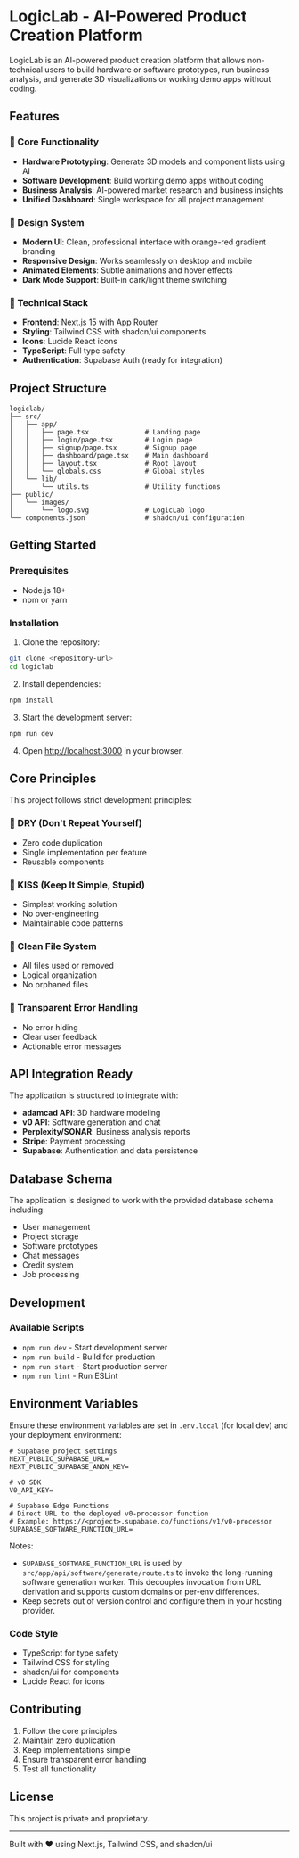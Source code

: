 # LogicLab - AI-Powered Product Creation Platform

LogicLab is an AI-powered product creation platform that allows non-technical users to build hardware or software prototypes, run business analysis, and generate 3D visualizations or working demo apps without coding.

## Features

### 🚀 Core Functionality
- **Hardware Prototyping**: Generate 3D models and component lists using AI
- **Software Development**: Build working demo apps without coding
- **Business Analysis**: AI-powered market research and business insights
- **Unified Dashboard**: Single workspace for all project management

### 🎨 Design System
- **Modern UI**: Clean, professional interface with orange-red gradient branding
- **Responsive Design**: Works seamlessly on desktop and mobile
- **Animated Elements**: Subtle animations and hover effects
- **Dark Mode Support**: Built-in dark/light theme switching

### 🔧 Technical Stack
- **Frontend**: Next.js 15 with App Router
- **Styling**: Tailwind CSS with shadcn/ui components
- **Icons**: Lucide React icons
- **TypeScript**: Full type safety
- **Authentication**: Supabase Auth (ready for integration)

## Project Structure

```
logiclab/
├── src/
│   ├── app/
│   │   ├── page.tsx              # Landing page
│   │   ├── login/page.tsx        # Login page
│   │   ├── signup/page.tsx       # Signup page
│   │   ├── dashboard/page.tsx    # Main dashboard
│   │   ├── layout.tsx            # Root layout
│   │   └── globals.css           # Global styles
│   └── lib/
│       └── utils.ts              # Utility functions
├── public/
│   └── images/
│       └── logo.svg              # LogicLab logo
└── components.json               # shadcn/ui configuration
```

## Getting Started

### Prerequisites
- Node.js 18+ 
- npm or yarn

### Installation

1. Clone the repository:
```bash
git clone <repository-url>
cd logiclab
```

2. Install dependencies:
```bash
npm install
```

3. Start the development server:
```bash
npm run dev
```

4. Open [http://localhost:3000](http://localhost:3000) in your browser.

## Core Principles

This project follows strict development principles:

### 🎯 DRY (Don't Repeat Yourself)
- Zero code duplication
- Single implementation per feature
- Reusable components

### 🎯 KISS (Keep It Simple, Stupid)
- Simplest working solution
- No over-engineering
- Maintainable code patterns

### 🎯 Clean File System
- All files used or removed
- Logical organization
- No orphaned files

### 🎯 Transparent Error Handling
- No error hiding
- Clear user feedback
- Actionable error messages

## API Integration Ready

The application is structured to integrate with:

- **adamcad API**: 3D hardware modeling
- **v0 API**: Software generation and chat
- **Perplexity/SONAR**: Business analysis reports
- **Stripe**: Payment processing
- **Supabase**: Authentication and data persistence

## Database Schema

The application is designed to work with the provided database schema including:
- User management
- Project storage
- Software prototypes
- Chat messages
- Credit system
- Job processing

## Development

### Available Scripts

- `npm run dev` - Start development server
- `npm run build` - Build for production
- `npm run start` - Start production server
- `npm run lint` - Run ESLint

## Environment Variables

Ensure these environment variables are set in `.env.local` (for local dev) and your deployment environment:

```
# Supabase project settings
NEXT_PUBLIC_SUPABASE_URL=
NEXT_PUBLIC_SUPABASE_ANON_KEY=

# v0 SDK
V0_API_KEY=

# Supabase Edge Functions
# Direct URL to the deployed v0-processor function
# Example: https://<project>.supabase.co/functions/v1/v0-processor
SUPABASE_SOFTWARE_FUNCTION_URL=
```

Notes:
- `SUPABASE_SOFTWARE_FUNCTION_URL` is used by `src/app/api/software/generate/route.ts` to invoke the long-running software generation worker. This decouples invocation from URL derivation and supports custom domains or per-env differences.
- Keep secrets out of version control and configure them in your hosting provider.

### Code Style

- TypeScript for type safety
- Tailwind CSS for styling
- shadcn/ui for components
- Lucide React for icons

## Contributing

1. Follow the core principles
2. Maintain zero duplication
3. Keep implementations simple
4. Ensure transparent error handling
5. Test all functionality

## License

This project is private and proprietary.

---

Built with ❤️ using Next.js, Tailwind CSS, and shadcn/ui